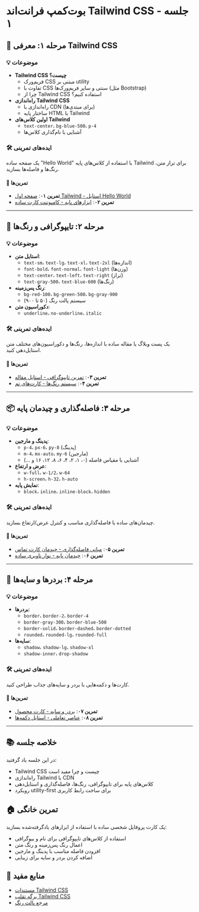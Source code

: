 # بوت‌کمپ فرانت‌اند Tailwind CSS - جلسه ۱

## 🎯 مرحله ۱: معرفی Tailwind CSS

### 💡 موضوعات

- **Tailwind CSS چیست؟**
  - فریم‌ورک CSS مبتنی بر utility
  - تفاوت با CSS سنتی و سایر فریم‌ورک‌ها (مثل Bootstrap)
  - چرا از Tailwind CSS استفاده کنیم؟
- **راه‌اندازی Tailwind CSS**
  - راه‌اندازی با CDN (برای مبتدی‌ها)
  - ساختار پایه HTML با Tailwind
- **اولین کلاس‌های Tailwind**
  - `text-center`، `bg-blue-500`، `p-4`
  - آشنایی با نام‌گذاری کلاس‌ها

### 🛠 ایده‌های تمرینی

یک صفحه ساده "Hello World" با استفاده از کلاس‌های پایه Tailwind برای تراز متن، رنگ‌ها و فاصله‌ها بسازید.

#### 📁 تمرین‌ها
- **تمرین ۰۱**: [صفحه اول Tailwind - استایل Hello World](practice-01/start.md)
- **تمرین ۰۲**: [ابزارهای پایه - کامپوننت کارت ساده](practice-02/start.md)

---

## 🎨 مرحله ۲: تایپوگرافی و رنگ‌ها

### 💡 موضوعات

- **استایل متن**:
  - `text-sm`، `text-lg`، `text-xl`، `text-2xl` (اندازه‌ها)
  - `font-bold`، `font-normal`، `font-light` (وزن‌ها)
  - `text-center`، `text-left`، `text-right` (تراز)
  - `text-gray-500`، `text-blue-600` (رنگ‌ها)
- **رنگ پس‌زمینه**:
  - `bg-red-100`، `bg-green-500`، `bg-gray-900`
  - سیستم پالت رنگ (۵۰ تا ۹۰۰)
- **دکوراسیون متن**:
  - `underline`، `no-underline`، `italic`

### 🛠 ایده‌های تمرینی

یک پست وبلاگ یا مقاله ساده با اندازه‌ها، رنگ‌ها و دکوراسیون‌های مختلف متن استایل‌دهی کنید.

#### 📁 تمرین‌ها
- **تمرین ۰۳**: [تمرین تایپوگرافی - استایل مقاله](practice-03/start.md)
- **تمرین ۰۴**: [سیستم رنگ‌ها - کارت‌های تم](practice-04/start.md)

---

## 📦 مرحله ۳: فاصله‌گذاری و چیدمان پایه

### 💡 موضوعات

- **پدینگ و مارجین**:
  - `p-4`، `px-6`، `py-8` (پدینگ)
  - `m-4`، `mx-auto`، `my-6` (مارجین)
  - آشنایی با مقیاس فاصله (۰، ۱، ۲، ۴، ۶، ۸، ۱۲، ۱۶ و ...)
- **عرض و ارتفاع**:
  - `w-full`، `w-1/2`، `w-64`
  - `h-screen`، `h-32`، `h-auto`
- **نمایش پایه**:
  - `block`، `inline`، `inline-block`، `hidden`

### 🛠 ایده‌های تمرینی

چیدمان‌های ساده با فاصله‌گذاری مناسب و کنترل عرض/ارتفاع بسازید.

#### 📁 تمرین‌ها
- **تمرین ۰۵**: [مبانی فاصله‌گذاری - چیدمان کارت تماس](practice-05/start.md)
- **تمرین ۰۶**: [چیدمان پایه - نوار ناوبری ساده](practice-06/start.md)

---

## 🎪 مرحله ۴: بردرها و سایه‌ها

### 💡 موضوعات

- **بردرها**:
  - `border`، `border-2`، `border-4`
  - `border-gray-300`، `border-blue-500`
  - `border-solid`، `border-dashed`، `border-dotted`
  - `rounded`، `rounded-lg`، `rounded-full`
- **سایه‌ها**:
  - `shadow`، `shadow-lg`، `shadow-xl`
  - `shadow-inner`، `drop-shadow`

### 🛠 ایده‌های تمرینی

کارت‌ها و دکمه‌هایی با بردر و سایه‌های جذاب طراحی کنید.

#### 📁 تمرین‌ها
- **تمرین ۰۷**: [بردر و سایه - کارت محصول](practice-07/start.md)
- **تمرین ۰۸**: [عناصر تعاملی - استایل دکمه‌ها](practice-08/start.md)

---

## 📚 خلاصه جلسه

در این جلسه یاد گرفتید:
- Tailwind CSS چیست و چرا مفید است
- راه‌اندازی Tailwind با CDN
- کلاس‌های پایه برای تایپوگرافی، رنگ‌ها، فاصله‌گذاری و استایل‌دهی
- رویکرد utility-first برای ساخت رابط کاربری

## 🏠 تمرین خانگی

یک کارت پروفایل شخصی ساده با استفاده از ابزارهای یادگرفته‌شده بسازید:
- استفاده از کلاس‌های تایپوگرافی برای نام و بیوگرافی
- اعمال رنگ پس‌زمینه و رنگ متن
- افزودن فاصله مناسب با پدینگ و مارجین
- اضافه کردن بردر و سایه برای زیبایی

## 🔗 منابع مفید

- [مستندات Tailwind CSS](https://tailwindcss.com/docs)
- [برگه تقلب Tailwind CSS](https://tailwindcomponents.com/cheatsheet/)
- [مرجع پالت رنگ](https://tailwindcss.com/docs/customizing-colors)
